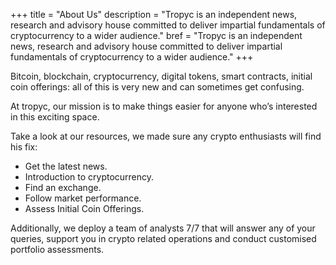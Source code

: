 +++
title = "About Us"
description = "Tropyc is an independent news, research and advisory house committed to deliver impartial fundamentals of cryptocurrency to a wider audience."
bref = "Tropyc is an independent news, research and advisory house committed to deliver impartial fundamentals of cryptocurrency to a wider audience."
+++

Bitcoin, blockchain, cryptocurrency, digital tokens, smart contracts, initial coin offerings: all of this is very new and can sometimes get confusing.

At tropyc, our mission is to make things easier for anyone who’s interested in this exciting space.

Take a look at our resources, we made sure any crypto enthusiasts will find his fix:

-	Get the latest news.
-	Introduction to cryptocurrency.
-	Find an exchange.
-	Follow market performance.
-	Assess Initial Coin Offerings.

Additionally, we deploy a team of analysts 7/7 that will answer any of your queries, support you in crypto related operations and conduct customised portfolio assessments.
